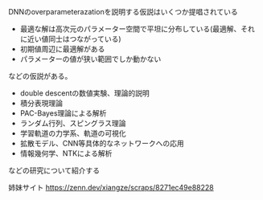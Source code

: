 DNNのoverparameterazationを説明する仮説はいくつか提唱されている

- 最適な解は高次元のパラメーター空間で平坦に分布している(最適解、それに近い値同士はつながっている)
- 初期値周辺に最適解がある
- パラメーターの値が狭い範囲でしか動かない

などの仮説がある。


- double descentの数値実験、理論的説明
- 積分表現理論
- PAC-Bayes理論による解析
- ランダム行列、スピングラス理論
- 学習軌道の力学系、軌道の可視化
- 拡散モデル、CNN等具体的なネットワークへの応用
- 情報幾何学、NTKによる解析

などの研究について紹介する

姉妹サイト https://zenn.dev/xiangze/scraps/8271ec49e88228
